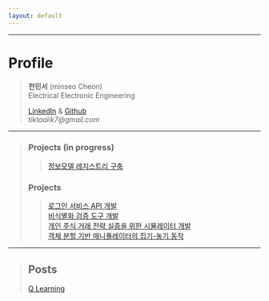```yaml
---
layout: default
---
```


* * *

# Profile
> **천민서** (minseo Cheon)  
> Electrical Electronic Engineering  
> 
> 
> [LinkedIn](https://www.linkedin.com/in/%EB%AF%BC%EC%84%9C-%EC%B2%9C-5a797523a/) & [Github](https://github.com/tiktaalik7)  
> _tiktaalik7@gmail.com_
* * *
> ### Projects (in progress)
>> [정보모델 레지스트리 구축](./project-003-registry.html)  
> ### Projects
>> [로그인 서비스 API 개발](./project-001-Login_Service.html)  
>> [비식별화 검증 도구 개발](./project-002-De_Identification_Verifier.html)  
>> [개인 주식 거래 전략 실증을 위한 시뮬레이터 개발](./project-004-development_of_stock_simulator_for_assessing_the_personal_trading_strategy.html)  
>> [객체 분할 기반 매니퓰레이터의 집기-놓기 동작](./project-005-manipulator’s_pick-and-place_based_on_instance_segmentation.html)  
* * *

>## Posts
> [Q Learning](./project-006-q_learning.html)
>